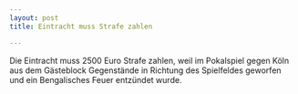 ```yaml
---
layout: post
title: Eintracht muss Strafe zahlen

---
```


Die Eintracht muss 2500 Euro Strafe zahlen, weil im Pokalspiel gegen Köln aus dem Gästeblock Gegenstände in Richtung des Spielfeldes geworfen und ein Bengalisches Feuer entzündet wurde.



